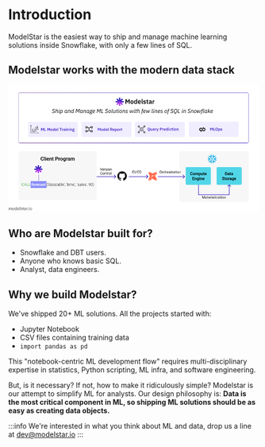 # Introduction

ModelStar is the easiest way to ship and manage machine learning solutions inside Snowflake, with only a few lines of SQL.

## Modelstar works with the modern data stack

![How does Modelstar work?](./how-modelstar-works.png)


## Who are Modelstar built for?
- Snowflake and DBT users.
- Anyone who knows basic SQL.
- Analyst, data engineers.

## Why we build Modelstar?
We've shipped 20+ ML solutions. All the projects started with:
- Jupyter Notebook
- CSV files containing training data
- `import pandas as pd`

This "notebook-centric ML development flow" requires multi-disciplinary expertise in statistics, Python scripting, ML infra, and software engineering. 

But, is it necessary? If not, how to make it ridiculously simple? Modelstar is our attempt to simplify ML for analysts. Our design philosophy is: **Data is the most critical component in ML, so shipping ML solutions should be as easy as creating data objects.**


:::info
We're interested in what you think about ML and data, drop us a line at dev@modelstar.io
:::

<!-- TODO: Roadmap -->
